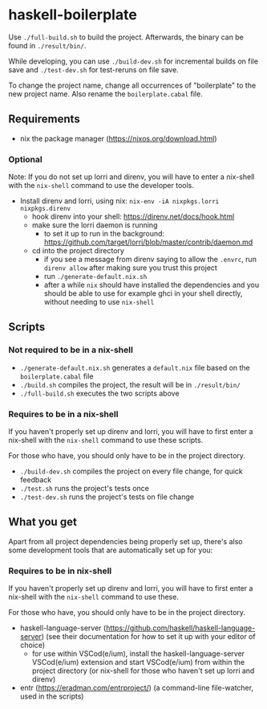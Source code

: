 # haskell-boilerplate

Use `./full-build.sh` to build the project. Afterwards, the binary can be found in `./result/bin/`. 

While developing, you can use `./build-dev.sh` for incremental builds on file save and `./test-dev.sh` for test-reruns on file save.

To change the project name, change all occurrences of "boilerplate" to the new project name. Also rename the `boilerplate.cabal` file.

## Requirements

- nix the package manager (https://nixos.org/download.html)

### Optional

Note: If you do not set up lorri and direnv, you will have to enter a nix-shell with the `nix-shell` command to use the developer tools.

- Install direnv and lorri, using nix: `nix-env -iA nixpkgs.lorri nixpkgs.direnv`
  - hook direnv into your shell: https://direnv.net/docs/hook.html
  - make sure the lorri daemon is running
    - to set it up to run in the background: https://github.com/target/lorri/blob/master/contrib/daemon.md
  - cd into the project directory
    - if you see a message from direnv saying to allow the `.envrc`, run `direnv allow` after making sure you trust this project
    - run `./generate-default.nix.sh`
    - after a while `nix` should have installed the dependencies and you should be able to use for example ghci in your shell directly, without needing to use `nix-shell`

## Scripts

### Not required to be in a nix-shell

- `./generate-default.nix.sh` generates a `default.nix` file based on the `boilerplate.cabal` file
- `./build.sh` compiles the project, the result will be in `./result/bin/`
- `./full-build.sh` executes the two scripts above

### Requires to be in a nix-shell

If you haven't properly set up direnv and lorri, you will have to first enter a nix-shell with the `nix-shell` command to use these scripts.

For those who have, you should only have to be in the project directory.

- `./build-dev.sh` compiles the project on every file change, for quick feedback
- `./test.sh` runs the project's tests once
- `./test-dev.sh` runs the project's tests on file change

## What you get

Apart from all project dependencies being properly set up, there's also some development tools that are automatically set up for you:

### Requires to be in nix-shell

If you haven't properly set up direnv and lorri, you will have to first enter a nix-shell with the `nix-shell` command to use these.

For those who have, you should only have to be in the project directory.

- haskell-language-server (https://github.com/haskell/haskell-language-server) (see their documentation for how to set it up with your editor of choice)
  - for use within VSCod(e/ium), install the haskell-language-server VSCod(e/ium) extension and start VSCod(e/ium) from within the project directory (or nix-shell for those who haven't set up lorri and direnv)
- entr (https://eradman.com/entrproject/) (a command-line file-watcher, used in the scripts)

